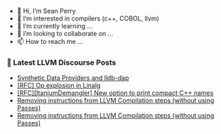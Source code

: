 - 👋 Hi, I’m Sean Perry
- 👀 I’m interested in compilers (c++, COBOL, llvm)
- 🌱 I’m currently learning ...
- 💞️ I’m looking to collaborate on ...
- 📫 How to reach me ...

<!---
s66perry/s66perry is a ✨ special ✨ repository because its `README.md` (this file) appears on your GitHub profile.
You can click the Preview link to take a look at your changes.
--->
### 📕 Latest LLVM Discourse Posts

<!-- DISCOURSE-LLVM:START -->
- [Synthetic Data Providers and lldb-dap](https://discourse.llvm.org/t/synthetic-data-providers-and-lldb-dap/82768#post_8)
- [[RFC] Op explosion in Linalg](https://discourse.llvm.org/t/rfc-op-explosion-in-linalg/82863#post_18)
- [[RFC][ItaniumDemangler] New option to print compact C++ names](https://discourse.llvm.org/t/rfc-itaniumdemangler-new-option-to-print-compact-c-names/82819?page=2#post_24)
- [Removing instructions from LLVM Compilation steps &lpar;without using Passes&rpar;](https://discourse.llvm.org/t/removing-instructions-from-llvm-compilation-steps-without-using-passes/82873#post_2)
- [Removing instructions from LLVM Compilation steps &lpar;without using Passes&rpar;](https://discourse.llvm.org/t/removing-instructions-from-llvm-compilation-steps-without-using-passes/82873#post_1)
<!-- DISCOURSE-LLVM:END -->
